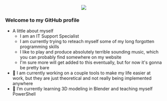 <p align="center">
  <img src="https://user-images.githubusercontent.com/26153935/134444724-bbfdaf65-8adf-4f68-9e5a-48fb8ddeffa9.gif" />
</p>

### Welcome to my GitHub profile
- A little about myself
	- I am an IT Support Specialist
	- I am currently trying to reteach myself some of my long forgotten programming skills
	- I like to play and produce absolutely terrible sounding music, which you can probably find somewhere on my website
	- I'm sure more will get added to this eventually, but for now it's gonna be pretty bare
- 🔭 I am currently working on a couple tools to make my life easier at work, but they are just theoretical and not really being implemented anywhere
- 🌱 I’m currently learning 3D modeling in Blender and teaching myself PowerShell

<!--
**kcas3/kcas3** is a ✨ _special_ ✨ repository because its `README.md` (this file) appears on your GitHub profile.

Here are some ideas to get you started:

- 🔭 I’m currently working on ...
- 🌱 I’m currently learning ...
- 👯 I’m looking to collaborate on ...
- 🤔 I’m looking for help with ...
- 💬 Ask me about ...
- 📫 How to reach me: ...
- 😄 Pronouns: ...
- ⚡ Fun fact: ...
-->
